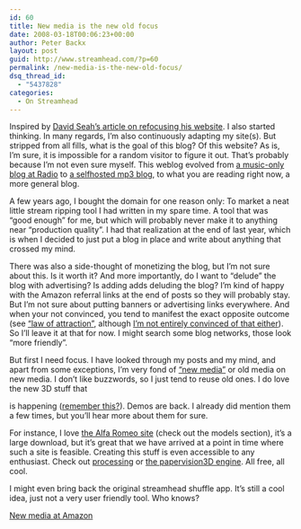 ```yaml
---
id: 60
title: New media is the new old focus
date: 2008-03-18T00:06:23+00:00
author: Peter Backx
layout: post
guid: http://www.streamhead.com/?p=60
permalink: /new-media-is-the-new-old-focus/
dsq_thread_id:
  - "5437828"
categories:
  - On Streamhead
---
```

Inspired by [David Seah&#8217;s article on refocusing his website](http://davidseah.com/blog/comments/friendship-focused-marketing-take-1/). I also started thinking. In many regards, I&#8217;m also continuously adapting my site(s). But stripped from all fills, what is the goal of this blog? Of this website? As is, I&#8217;m sure, it is impossible for a random visitor to figure it out. That&#8217;s probably because I&#8217;m not even sure myself. This weblog evolved from [a music-only blog at Radio](http://radio.weblogs.com/0118796/) to [a selfhosted mp3 blog](http://www.streamhead.com/watje/), to what you are reading right now, a more general blog.

A few years ago, I bought the domain for one reason only: To market a neat little stream ripping tool I had written in my spare time. A tool that was &#8220;good enough&#8221; for me, but which will probably never make it to anything near &#8220;production quality&#8221;. I had that realization at the end of last year, which is when I decided to just put a blog in place and write about anything that crossed my mind.

There was also a side-thought of monetizing the blog, but I&#8217;m not sure about this. Is it worth it? And more importantly, do I want to &#8220;delude&#8221; the blog with advertising? Is adding adds deluding the blog? I&#8217;m kind of happy with the Amazon referral links at the end of posts so they will probably stay. But I&#8217;m not sure about putting banners or advertising links everywhere. And when your not convinced, you tend to manifest the exact opposite outcome (see [&#8220;law of attraction&#8221;](http://www.stevepavlina.com/blog/2006/08/the-law-of-attraction/), although [I&#8217;m not entirely convinced of that either](http://www.scotthyoung.com/blog/2007/05/31/be-yourself-law-of-attraction-and-other-pieces-of-bad-advice/)). So I&#8217;ll leave it at that for now. I might search some blog networks, those look &#8220;more friendly&#8221;.

But first I need focus. I have looked through my posts and my mind, and apart from some exceptions, I&#8217;m very fond of [&#8220;new media&#8221;](http://en.wikipedia.org/wiki/New_media) or old media on new media. I don&#8217;t like buzzwords, so I just tend to reuse old ones. I do love the new 3D stuff that
  
is happening ([remember this?](http://www.youtube.com/watch?v=I0DmbMqx2DM)). Demos are back. I already did mention them a few times, but you&#8217;ll hear more about them for sure.

For instance, I love [the Alfa Romeo site](http://www.alfaromeo.com/) (check out the models section), it&#8217;s a large download, but it&#8217;s great that we have arrived at a point in time where such a site is feasible. Creating this stuff is even accessible to any enthusiast. Check out [processing](http://vimeo.com/658158) or [the papervision3D engine](http://www.papervision3d.org/). All free, all cool.

I might even bring back the original streamhead shuffle app. It&#8217;s still a cool idea, just not a very user friendly tool. Who knows?

[New media at Amazon](http://www.amazon.co.uk/gp/search?ie=UTF8&keywords=new%20media&tag=watje-21&index=books&linkCode=ur2&camp=1634&creative=6738)<img style="border:none !important; margin:0px !important;" src="http://www.assoc-amazon.co.uk/e/ir?t=watje-21&l=ur2&o=2" border="0" alt="" width="1" height="1" />

<!-- AddThis Advanced Settings generic via filter on the_content -->

<!-- AddThis Share Buttons generic via filter on the_content -->